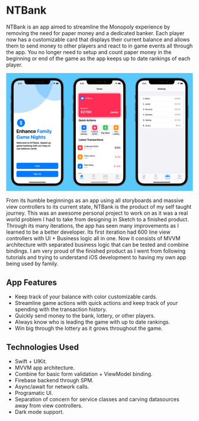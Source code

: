 # NTBank

NTBank is an app aimed to streamline the Monopoly experience by removing the need for paper money and a dedicated banker. Each player now has a customizable card that displays their current balance and allows them to send money to other players and react to in game events all through the app. You no longer need to setup and count paper money in the beginning or end of the game as the app keeps up to date rankings of each player.

![](https://github.com/0xJavier/NTBank/blob/master/Screenshots/NTScreenshots.png)

From its humble beginnings as an app using all storyboards and massive view controllers to its current state, NTBank is the product of my self taught journey. This was an awesome personal project to work on as it was a real world problem I had to take from designing in Sketch to a finished product. Through its many iterations, the app has seen many improvements as I learned to be a better developer. Its first iteration had 600 line view controllers with UI + Business logic all in one. Now it consists of MVVM architecture with separated business logic that can be tested and combine bindings. I am very proud of the finished product as I went from following tutorials and trying to understand iOS development to having my own app being used by family.

## App Features
* Keep track of your balance with color customizable cards.
* Streamline game actions with quick actions and keep track of your spending with the transaction history.
* Quickly send money to the bank, lottery, or other players.
* Always know who is leading the game with up to date rankings.
* Win big through the lottery as it grows throughout the game.

## Technologies Used
* Swift + UIKit.
* MVVM app architecture.
* Combine for basic form validation + ViewModel binding.
* Firebase backend through SPM.
* Async/await for network calls.
* Programatic UI.
* Separation of concern for service classes and carving datasources away from view controllers.
* Dark mode support.
